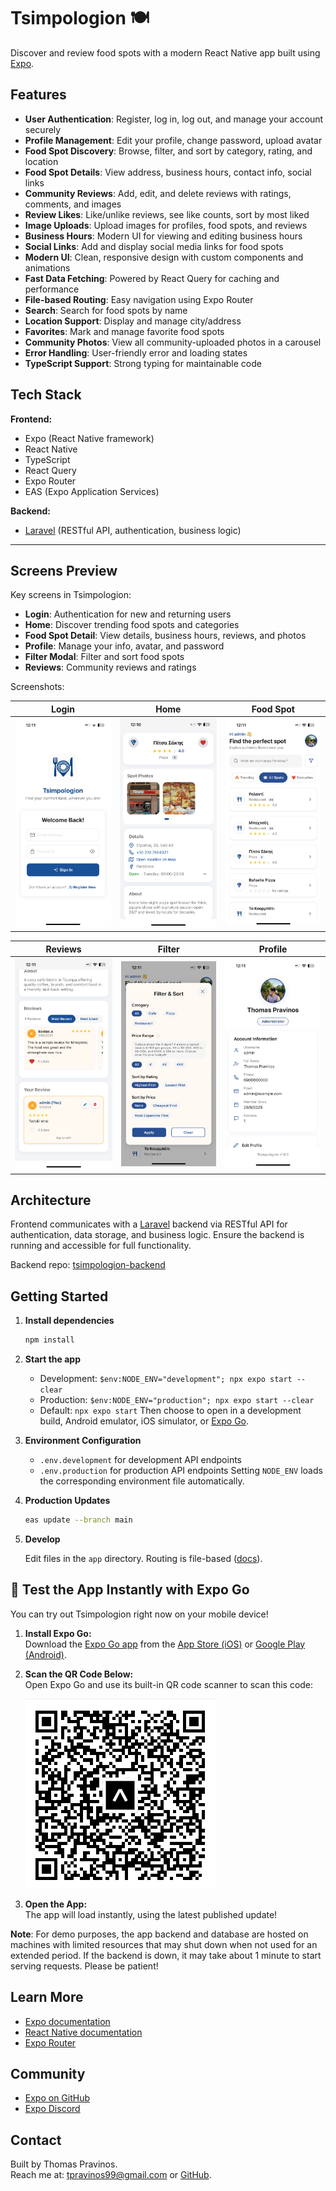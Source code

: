 
# Tsimpologion 🍽️

Discover and review food spots with a modern React Native app built using [Expo](https://expo.dev).

## Features

- **User Authentication**: Register, log in, log out, and manage your account securely
- **Profile Management**: Edit your profile, change password, upload avatar
- **Food Spot Discovery**: Browse, filter, and sort by category, rating, and location
- **Food Spot Details**: View address, business hours, contact info, social links
- **Community Reviews**: Add, edit, and delete reviews with ratings, comments, and images
- **Review Likes**: Like/unlike reviews, see like counts, sort by most liked
- **Image Uploads**: Upload images for profiles, food spots, and reviews
- **Business Hours**: Modern UI for viewing and editing business hours
- **Social Links**: Add and display social media links for food spots
- **Modern UI**: Clean, responsive design with custom components and animations
- **Fast Data Fetching**: Powered by React Query for caching and performance
- **File-based Routing**: Easy navigation using Expo Router
- **Search**: Search for food spots by name
- **Location Support**: Display and manage city/address
- **Favorites**: Mark and manage favorite food spots
- **Community Photos**: View all community-uploaded photos in a carousel
- **Error Handling**: User-friendly error and loading states
- **TypeScript Support**: Strong typing for maintainable code


## Tech Stack

**Frontend:**
- Expo (React Native framework)
- React Native
- TypeScript
- React Query
- Expo Router
- EAS (Expo Application Services)

**Backend:**
- [Laravel](https://github.com/Pravinos/tsimpologion-backend) (RESTful API, authentication, business logic)

---

## Screens Preview

Key screens in Tsimpologion:

- **Login**: Authentication for new and returning users
- **Home**: Discover trending food spots and categories
- **Food Spot Detail**: View details, business hours, reviews, and photos
- **Profile**: Manage your info, avatar, and password
- **Filter Modal**: Filter and sort food spots
- **Reviews**: Community reviews and ratings

Screenshots:

| Login | Home | Food Spot |
|:-----:|:-----:|:---------:|
| <img src="src/assets/README/IMG_4036.PNG" alt="Login" width="180"/> | <img src="src/assets/README/IMG_4031.PNG" alt="Home" width="180"/> | <img src="src/assets/README/IMG_4032.PNG" alt="Detail" width="180"/> |

| Reviews | Filter | Profile |
|:-------:|:------:|:-------:|
| <img src="src/assets/README/IMG_4035.PNG" alt="Reviews" width="180"/> | <img src="src/assets/README/IMG_4034.PNG" alt="Filter" width="180"/> | <img src="src/assets/README/IMG_4033.PNG" alt="Profile" width="180"/> |

## Architecture

Frontend communicates with a [Laravel](https://laravel.com/) backend via RESTful API for authentication, data storage, and business logic. Ensure the backend is running and accessible for full functionality.

Backend repo: [tsimpologion-backend](https://github.com/Pravinos/tsimpologion-backend)

## Getting Started

1. **Install dependencies**
   ```bash
   npm install
   ```
2. **Start the app**
   - Development:  `$env:NODE_ENV="development"; npx expo start --clear`
   - Production:   `$env:NODE_ENV="production"; npx expo start --clear`
   - Default:      `npx expo start`
   Then choose to open in a development build, Android emulator, iOS simulator, or [Expo Go](https://expo.dev/go).
3. **Environment Configuration**
   - `.env.development` for development API endpoints
   - `.env.production` for production API endpoints
   Setting `NODE_ENV` loads the corresponding environment file automatically.
4. **Production Updates**
   ```bash
   eas update --branch main
   ```
5. **Develop**

   Edit files in the `app` directory. Routing is file-based ([docs](https://docs.expo.dev/router/introduction/)).

## 🚀 Test the App Instantly with Expo Go

You can try out Tsimpologion right now on your mobile device!

1. **Install Expo Go:**  
   Download the [Expo Go app](https://expo.dev/client) from the [App Store (iOS)](https://apps.apple.com/app/expo-go/id982107779) or [Google Play (Android)](https://play.google.com/store/apps/details?id=host.exp.exponent).

2. **Scan the QR Code Below:**  
   Open Expo Go and use its built-in QR code scanner to scan this code:

   ![Scan this QR code with Expo Go](src/assets/expo_qr.png)

3. **Open the App:**  
   The app will load instantly, using the latest published update!

**Note**: For demo purposes, the app backend and database are hosted on machines with limited resources that may shut down when not used for an extended period. If the backend is down, it may take about 1 minute to start serving requests. Please be patient!


## Learn More

- [Expo documentation](https://docs.expo.dev/)
- [React Native documentation](https://reactnative.dev/)
- [Expo Router](https://docs.expo.dev/router/introduction/)


## Community

- [Expo on GitHub](https://github.com/expo/expo)
- [Expo Discord](https://chat.expo.dev)

## Contact
Built by Thomas Pravinos.  
Reach me at: tpravinos99@gmail.com or [GitHub](https://github.com/Pravinos).